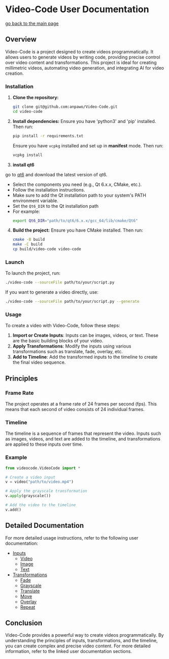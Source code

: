 # Video-Code User Documentation

[go back to the main page](../../README.md)

## Overview

Video-Code is a project designed to create videos programmatically. It allows users to generate videos by writing code, providing precise control over video content and transformations. This project is ideal for creating millimetric videos, automating video generation, and integrating AI for video creation.

### Installation

1. **Clone the repository:**
    ```sh
    git clone git@github.com:anpawo/Video-Code.git
    cd video-code
    ```

2. **Install dependencies:**
    Ensure you have 'python3' and 'pip' installed. Then run:
    ```sh
    pip install -r requirements.txt
    ```

    Ensure you have `vcpkg` installed and set up in **manifest** mode. Then run:
    ```sh
    vcpkg install
    ```

3. **install qt6**

go to [qt6](https://www.qt.io/download) and download the latest version of qt6.
   - Select the components you need (e.g., Qt 6.x.x, CMake, etc.).
   - Follow the installation instructions.
   - Make sure to add the Qt installation path to your system's PATH environment variable.
   - Set the `Qt6_DIR` to the Qt installation path
   - For example:
     ```sh
     export Qt6_DIR="path/to/qt6/6.x.x/gcc_64/lib/cmake/Qt6"
     ```

4. **Build the project:**
    Ensure you have CMake installed. Then run:
    ```sh
    cmake -B build
    make -C build
    cp build/video-code video-code
    ```

### Launch

To launch the project, run:
```sh
./video-code --sourceFile path/to/your/script.py
```
If you want to generate a video directly, use:
```sh
./video-code --sourceFile path/to/your/script.py --generate

```

### Usage

To create a video with Video-Code, follow these steps:

1. **Import or Create Inputs**: Inputs can be images, videos, or text. These are the basic building blocks of your video.
2. **Apply Transformations**: Modify the inputs using various transformations such as translate, fade, overlay, etc.
3. **Add to Timeline**: Add the transformed inputs to the timeline to create the final video sequence.


## Principles

### Frame Rate
The project operates at a frame rate of 24 frames per second (fps). This means that each second of video consists of 24 individual frames.

### Timeline
The timeline is a sequence of frames that represent the video. Inputs such as images, videos, and text are added to the timeline, and transformations are applied to these inputs over time.

### Example

```python
from videocode.VideoCode import *

# Create a video input
v = video("path/to/video.mp4")

# Apply the grayscale transformation
v.apply(grayscale())

# Add the video to the timeline
v.add()
```

## Detailed Documentation

For more detailed usage instructions, refer to the following user documentation:

- [Inputs](inputs/inputs.md)
  - [Video](inputs/video.md)
  - [Image](inputs/image.md)
  - [Text](inputs/text.md)
- [Transformations](transformation/transformation.md)
  - [Fade](transformation/fade.md)
  - [Grayscale](transformation/grayscale.md)
  - [Translate](transformation/translate.md)
  - [Move](transformation/move.md)
  - [Overlay](transformation/overlay.md)
  - [Repeat](transformation/repeat.md)

## Conclusion

Video-Code provides a powerful way to create videos programmatically. By understanding the principles of inputs, transformations, and the timeline, you can create complex and precise video content. For more detailed information, refer to the linked user documentation sections.
